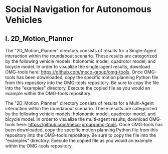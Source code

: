# Social Navigation for Autonomous Vehicles

## I. 2D_Motion_Planner
The "2D_Motion_Planner" directory consists of results for a Single-Agent interaction within the roundabout scenario. These results are categorized by the following vehicle models: holonomic model, quadrotor model, and bicycle model. In order to visualize the single-agent results, download OMG-tools here: https://github.com/meco-group/omg-tools. Once OMG-tools has been downloaded, copy the specific motion planning Python file from this repository into the OMG-tools repository. Be sure to copy the file into the "examples" directory. Execute the copied file as you would an example within the OMG-tools repository. 

The "2D_Motion_Planner" directory consists of results for a Multi-Agent interaction within the roundabout scenario. These results are categorized by the following vehicle models: holonomic model, quadrotor model, and bicycle model. In order to visualize the multi-agent results, download OMG-tools here: https://github.com/meco-group/omg-tools. Once OMG-tools has been downloaded, copy the specific motion planning Python file from this repository into the OMG-tools repository. Be sure to copy the file into the "examples" directory. Execute the copied file as you would an example within the OMG-tools repository.  
